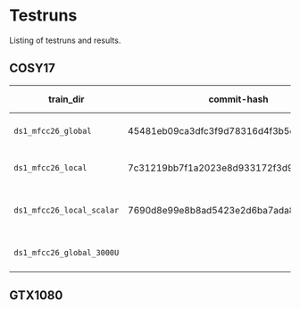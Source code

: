 # Testruns
Listing of testruns and results.


## COSY17
| train_dir                 | commit-hash                              | Branch | Server | BS | Features | Normalize    | Units | Epochs | Layout | What was tested?                        | Loss | MED | WER |
|---------------------------|------------------------------------------|--------|--------|---:|----------|--------------|------:|-------:|-------:|-----------------------------------------|-----:|----:|----:|
| `ds1_mfcc26_global`       | 45481eb09ca3dfc3f9d78316d4f3b5e169313637 | `ds1`  |        |  8 | MFCC     | global       |  2048 |     20 | 3d1r2d | DS1 /w global MFCC normalization.       |      |     |     |
| `ds1_mfcc26_local`        | 7c31219bb7f1a2023e8d933172f3d95c9dea5e0a | `ds1`  | cosy17 |  8 | MFCC     | local        |  2048 |     20 | 3d1r2d | DS1 /w local MFCC normalization.        |      |     |     |
| `ds1_mfcc26_local_scalar` | 7690d8e99e8b8ad5423e2d6ba7ada8f09e80e213 | `ds1`  | cosy14 |  8 | MFCC     | local scalar |  2048 |     20 | 3d1r2d | DS1 /w local_scalar MFCC normalization. |      |     |     |
| `ds1_mfcc26_global_3000U` |                                          | `ds1`  |        |  8 | MFCC     | global       |  3000 |     20 | 3d1r2d | DS1 /w global MFCC normalization.       |      |     |     |

## GTX1080